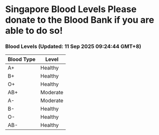 Singapore Blood Levels
 Please donate to the Blood Bank if you are able to do so!
================================================================================================================================

### Blood Levels (Updated: 11 Sep 2025 09:24:44 GMT+8)
| Blood Type | Level     |
|------------|-----------|
| A+     | Healthy |
| B+     | Healthy |
| O+     | Healthy |
| AB+     | Moderate |
| A-     | Moderate |
| B-     | Healthy |
| O-     | Healthy |
| AB-     | Healthy |
